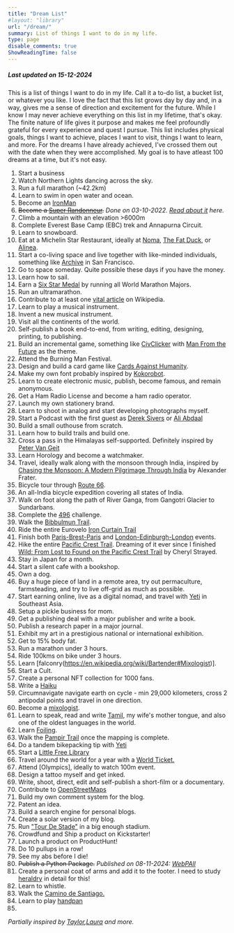 ```yaml
---
title: "Dream List"
#layout: "library"
url: "/dream/"
summary: List of things I want to do in my life.
type: page
disable_comments: true
ShowReadingTime: false
---
```



##### Last updated on 15-12-2024

This is a list of things I want to do in my life. Call it a to-do list, a bucket list, or whatever you like. I love the fact that this list grows day by day and, in a way, gives me a sense of direction and excitement for the future. While I know I may never achieve everything on this list in my lifetime, that's okay. The finite nature of life gives it purpose and makes me feel profoundly grateful for every experience and quest I pursue. This list includes physical goals, things I want to achieve, places I want to visit, things I want to learn, and more. For the dreams I have already achieved, I’ve crossed them out with the date when they were accomplished. My goal is to have atleast 100 dreams at a time, but it's not easy.

1. Start a business
2. Watch Northern Lights dancing across the sky.
3. Run a full marathon (~42.2km)
4. Learn to swim in open water and ocean.
5. Become an [IronMan](https://en.wikipedia.org/wiki/Ironman_Triathlon)
6. ~~Become a [Super Randonneur](https://www.audax.uk/awards-pages/international-super-randoneur/).~~ *Done on 03-10-2022. [Read about it](https://rishikeshs.com/super-randonneur/) here.*
7. Climb a mountain with an elevation >6000m
8. Complete Everest Base Camp (EBC) trek and Annapurna Circuit.
9. Learn to snowboard.
10. Eat at a Michelin Star Restaurant, ideally at [Noma](https://noma.dk/), [The Fat Duck](https://thefatduck.co.uk/), or [Alinea](https://www.alinearestaurant.com/).
11. Start a co-living space and live together with like-minded individuals, something like [Archive](https://archive.house/) in San Francisco.
12. Go to space someday. Quite possible these days if you have the money.
13. Learn how to sail.
14. Earn a [Six Star Medal](https://www.worldmarathonmajors.com/six-star) by running all World Marathon Majors.
15. Run an ultramarathon.
16. Contribute to at least one [vital article](https://en.wikipedia.org/wiki/Wikipedia:Vital_articles) on Wikipedia.
17. Learn to play a musical instrument.
18. Invent a new musical instrument.
19. Visit all the continents of the world.
20. Self-publish a book end-to-end, from writing, editing, designing, printing, to publishing.
21. Build an incremental game, something like [CivClicker](https://en.wikipedia.org/wiki/CivClicker) with [Man From the Future](/man-from-the-future) as the theme.
22. Attend the Burning Man Festival.
23. Design and build a card game like [Cards Against Humanity](https://www.cardsagainsthumanity.com/).
24. Make my own font probably inspired by [Kokorobot](https://kokorobot.ca/site/making_a_font.html).
25. Learn to create electronic music, publish, become famous, and remain anonymous.
26. Get a Ham Radio License and become a ham radio operator.
27. Launch my own stationery brand.
28. Learn to shoot in analog and start developing photographs myself.
29. Start a Podcast with the first guest as [Derek Sivers](https://sive.rs) or [Ali Abdaal](https://aliabdaal.com)
30. Build a small outhouse from scratch.
31. Learn how to build trails and build one.
32. Cross a pass in the Himalayas self-supported. Definitely inspired by [Peter Van Geit](https://ultrajourneys.org/)
33. Learn Horology and become a watchmaker.
34. Travel, ideally walk along with the monsoon through India, inspired by [Chasing the Monsoon: A Modern Pilgrimage Through India](https://geni.us/rsh-monsoon) by Alexander Frater. 
35. Bicycle tour through [Route 66](https://en.wikipedia.org/wiki/Bicycle_Route_66).
36. An all-India bicycle expedition covering all states of India.
37. Walk on foot along the path of River Ganga, from Gangotri Glacier to Sundarbans.
38. Complete the [496](https://www.seanconway.com/the-496-challenge.html) challenge.
39. Walk the [Bibbulmun Trail](https://en.wikipedia.org/wiki/Bibbulmun_Track).
40. Ride the entire Eurovelo [Iron Curtain Trail](https://en.wikipedia.org/wiki/EV13_The_Iron_Curtain_Trail)
41. Finish both [Paris-Brest-Paris](https://en.wikipedia.org/wiki/Paris%E2%80%93Brest%E2%80%93Paris) and [London-Edinburgh-London](https://en.wikipedia.org/wiki/London%E2%80%93Edinburgh%E2%80%93London) events.
42. Hike the entire [Pacific Crest Trail](https://geni.us/rsh-wild-pct). Dreaming of it ever since I finished [Wild: From Lost to Found on the Pacific Crest Trail](https://geni.us/rsh-wild-pct) by Cheryl Strayed.
43. Stay in Japan for a month.
44. Start a silent cafe with a bookshop.
45. Own a dog.
46. Buy a huge piece of land in a remote area, try out permaculture, farmsteading, and try to live off-grid as much as possible.
47. Start earning online, live as a digital nomad, and travel with [Yeti](https://tibetanyeti.com) in Southeast Asia.
48. Setup a pickle business for mom.
49. Get a publishing deal with a major publisher and write a book.
50. Publish a research paper in a major journal.
51. Exhibit my art in a prestigious national or international exhibition.
52. Get to 15% body fat.
53. Run a marathon under 3 hours.
54. Ride 100kms on bike under 3 hours.
55. Learn [falconry(https://en.wikipedia.org/wiki/Bartender#Mixologist)].
56. Start a Cult.
57. Create a personal NFT collection for 1000 fans.
58. Write a [Haiku](https://en.wikipedia.org/wiki/Haiku)
59. Circumnavigate navigate earth on cycle - min 29,000 kilometers, cross 2 antipodal points and travel in one direction.
60. Become a [mixologist](https://en.wikipedia.org/wiki/Bartender#Mixologist).
61. Learn to speak, read and write [Tamil](https://en.wikipedia.org/wiki/Tamil_language), my wife's mother tongue, and also one of the oldest languages in the world.
62. Learn [Foiling](https://www.youtube.com/watch?v=UhSuIcryDAM).
63. Walk the [Pampir Trail](https://www.pamirtrail.org/the-trail) once the mapping is complete.
64. Do a tandem bikepacking tip with [Yeti](https://tibetanyeti.com)
65. Start a [Little Free Library](https://littlefreelibrary.org/start/)
66. Travel around the world for a year with a [World Ticket.](https://roundtheworld.staralliance.com/staralliance/en/round-the-world)
67. Attend [Olympics], ideally to watch 100m event.
68. Design a tattoo myself and get inked.
69. Write, shoot, direct, edit and self-publish a short-film or a documentary.
70. Contribute to [OpenStreetMaps](https://www.openstreetmap.org/)
71. Build my own comment system for the blog.
72. Patent an idea.
73. Build a search engine for personal blogs.
74. Create a solar version of my blog.
75. Run ["Tour De Stade"](https://en.wikipedia.org/wiki/Tour_de_stade) in a big enough stadium. 
76. Crowdfund and Ship a product on Kickstarter!
77. Launch a product on ProductHunt!
78. Do 10 pullups in a row!
79. See my abs before I die!   
80. ~~Publish a Python Package.~~  *Published on 08-11-2024: [WebPAll](https://pypi.org/project/webpall/)*
81. Create a personal coat of arms and add it to the footer. I need to study [heraldry](https://en.wikipedia.org/wiki/Heraldry) in detail for this! 
82. Learn to whistle.
83. Walk the [Camino de Santiago.](https://en.wikipedia.org/wiki/Camino_de_Santiago)
84. Learn to play [handpan](https://en.wikipedia.org/wiki/Handpan)
85. 



*Partially inspired by [Taylor](https://taylor.town/bucket-list),[Laura](https://lauravanderkam.com/2015/06/2015-list-100-dreams/) and more.*